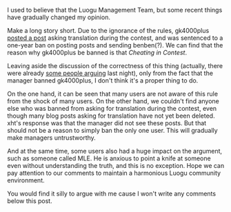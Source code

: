 
I used to believe that the Luogu Management Team, but some recent things have gradually changed my opinion. 

Make a long story short. Due to the ignorance of the rules, gk4000plus [posted a post](https://lglg.top/658726) asking translation during the contest, and was sentenced to a one-year ban on posting posts and sending benben(?). We can find that the reason why gk4000plus be banned is that *Cheating in Contest*. 

Leaving aside the discussion of the correctness of this thing (actually, there were already [some people arguing](https://www.luogu.com.cn/discuss/659513) last night), only from the fact that the manager banned gk4000plus, I don't think it's a proper thing to do. 

On the one hand, it can be seen that many users are not aware of this rule from the shock of many users. On the other hand, we couldn't find anyone else who was banned from asking for translation during the contest, even though many blog posts asking for translation have not yet been deleted. xht's response was that the manager did not see these posts. But that should not be a reason to simply ban the only one user. This will gradually make managers untrustworthy.

And at the same time, some users also had a huge impact on the argument, such as someone called MLE. He is anxious to point a knife at someone even without understanding the truth, and this is no exception. Hope we can pay attention to our comments to maintain a harmonious Luogu community environment.


You would find it silly to argue with me cause I won't write any comments below this post. 